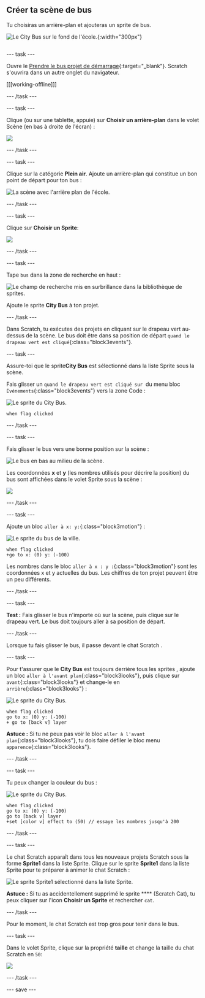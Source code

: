 ## Créer ta scène de bus

<div style="display: flex; flex-wrap: wrap">
<div style="flex-basis: 200px; flex-grow: 1; margin-right: 15px;">
Tu choisiras un arrière-plan et ajouteras un sprite de bus.
</div>
<div>

![Le City Bus sur le fond de l'école.](images/bus-scene.png){:width="300px"}

</div>
</div>

--- task ---

Ouvre le [Prendre le bus projet de démarrage](https://scratch.mit.edu/projects/582214330/editor){:target="_blank"}. Scratch s'ouvrira dans un autre onglet du navigateur.

[[[working-offline]]]

--- /task ---

--- task ---

Clique (ou sur une tablette, appuie) sur **Choisir un arrière-plan** dans le volet Scène (en bas à droite de l'écran) :

![](images/choose-a-backdrop.png)

--- /task ---

--- task ---

Clique sur la catégorie **Plein air**. Ajoute un arrière-plan qui constitue un bon point de départ pour ton bus :

![La scène avec l'arrière plan de l'école.](images/outdoor-backdrop.png)

--- /task ---

--- task ---

Clique sur **Choisir un Sprite**:

![](images/choose-sprite-menu.png)

--- /task ---

--- task ---

Tape `bus` dans la zone de recherche en haut :

![Le champ de recherche mis en surbrillance dans la bibliothèque de sprites.](images/bus-search.png)

Ajoute le sprite **City Bus** à ton projet.

--- /task ---

 Dans Scratch, tu exécutes des projets en cliquant sur le drapeau vert au-dessus de la scène. Le bus doit être dans sa position de départ `quand le drapeau vert est cliqué`{:class="block3events"}.

--- task ---

Assure-toi que le sprite**City Bus** est sélectionné dans la liste Sprite sous la scène.

Fais glisser un `quand le drapeau vert est cliqué sur`  du menu bloc `Événements`{:class="block3events"} vers la zone Code :

![Le sprite du City Bus.](images/bus-sprite.png)

```blocks3
when flag clicked
```

--- /task ---

--- task ---

Fais glisser le bus vers une bonne position sur la scène :

![Le bus en bas au milieu de la scène.](images/bus-bottom-middle.png)

Les coordonnées **x** et **y** (les nombres utilisés pour décrire la position) du bus sont affichées dans le volet Sprite sous la scène :

![](images/coords-sprite-pane.png)


--- /task ---

--- task ---

Ajoute un bloc `aller à x: y:`{:class="block3motion"} :

![Le sprite du bus de la ville.](images/bus-sprite.png)

```blocks3
when flag clicked
+go to x: (0) y: (-100)
```

Les nombres dans le bloc `aller à x : y :`{:class="block3motion"} sont les coordonnées x et y actuelles du bus. Les chiffres de ton projet peuvent être un peu différents.

--- /task ---

--- task ---

**Test :** Fais glisser le bus n'importe où sur la scène, puis clique sur le drapeau vert. Le bus doit toujours aller à sa position de départ.

--- /task ---

Lorsque tu fais glisser le bus, il passe devant le chat Scratch .

--- task ---

Pour t'assurer que le **City Bus** est toujours derrière tous les sprites , ajoute un bloc `aller à l'avant plan`{:class="block3looks"}, puis clique sur `avant`{:class="block3looks"} et change-le en `arrière`{:class="block3looks"} :

![Le sprite du City Bus.](images/bus-sprite.png)

```blocks3
when flag clicked
go to x: (0) y: (-100)
+ go to [back v] layer
```

**Astuce :** Si tu ne peux pas voir le bloc `aller à l'avant plan`{:class="block3looks"}, tu dois faire défiler le bloc menu `apparence`{:class="block3looks"}.

--- /task ---

--- task ---

Tu peux changer la couleur du bus :

![Le sprite du City Bus.](images/bus-sprite.png)

```blocks3
when flag clicked
go to x: (0) y: (-100)
go to [back v] layer
+set [color v] effect to (50) // essaye les nombres jusqu'à 200
```

--- /task ---

--- task ---

Le chat Scratch apparaît dans tous les nouveaux projets Scratch sous la forme **Sprite1** dans la liste Sprite. Clique sur le sprite **Sprite1** dans la liste Sprite pour te préparer à animer le chat Scratch :

![Le sprite Sprite1 sélectionné dans la liste Sprite.](images/sprite1-selected.png)

**Astuce :** Si tu as accidentellement supprimé le sprite **** (Scratch Cat), tu peux cliquer sur l'icon **Choisir un Sprite** et rechercher `cat`.

--- /task ---

Pour le moment, le chat Scratch est trop gros pour tenir dans le bus.

--- task ---

Dans le volet Sprite, clique sur la propriété **taille** et change la taille du chat Scratch en `50`:

![](images/sprite-pane-size.png)

--- /task ---

--- save ---
